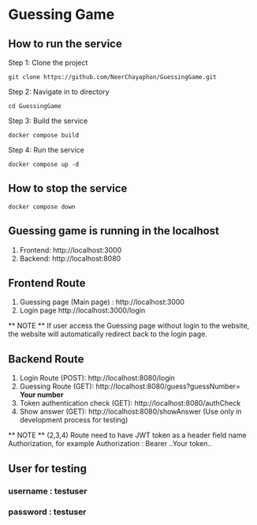 # Guessing Game

## How to run the service
Step 1: Clone the project
```
git clone https://github.com/NeerChayaphon/GuessingGame.git
```
Step 2: Navigate in to directory
```
cd GuessingGame
```
Step 3: Build the service
```
docker compose build
```
Step 4: Run the service
```
docker compose up -d
```

## How to stop the service
```
docker compose down
```

## Guessing game is running in the localhost
1. Frontend: http://localhost:3000
2. Backend: http://localhost:8080


## Frontend Route
1. Guessing page (Main page) : http://localhost:3000
2. Login page http://localhost:3000/login

** NOTE
** If user access the Guessing page without login to the website, the website will automatically redirect back to the login page.

## Backend Route
1. Login Route (POST): http://localhost:8080/login 
2. Guessing Route (GET): http://localhost:8080/guess?guessNumber= **Your number** 
3. Token authentication check (GET): http://localhost:8080/authCheck
4. Show answer (GET): http://localhost:8080/showAnswer (Use only in development process for testing)

** NOTE
** (2,3,4) Route need to have JWT token as a header field name Authorization, for example Authorization : Bearer ..Your token..

## User for testing
### username : testuser
### password : testuser

